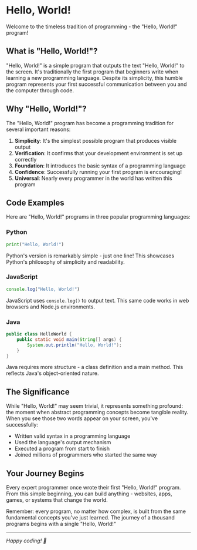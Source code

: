 # Hello, World!

Welcome to the timeless tradition of programming - the "Hello, World!" program!

## What is "Hello, World!"?

"Hello, World!" is a simple program that outputs the text "Hello, World!" to the screen. It's traditionally the first program that beginners write when learning a new programming language. Despite its simplicity, this humble program represents your first successful communication between you and the computer through code.

## Why "Hello, World!"?

The "Hello, World!" program has become a programming tradition for several important reasons:

1. **Simplicity**: It's the simplest possible program that produces visible output
2. **Verification**: It confirms that your development environment is set up correctly
3. **Foundation**: It introduces the basic syntax of a programming language
4. **Confidence**: Successfully running your first program is encouraging!
5. **Universal**: Nearly every programmer in the world has written this program

## Code Examples

Here are "Hello, World!" programs in three popular programming languages:

### Python

```python
print("Hello, World!")
```

Python's version is remarkably simple - just one line! This showcases Python's philosophy of simplicity and readability.

### JavaScript

```javascript
console.log("Hello, World!")
```

JavaScript uses `console.log()` to output text. This same code works in web browsers and Node.js environments.

### Java

```java
public class HelloWorld {
    public static void main(String[] args) {
        System.out.println("Hello, World!");
    }
}
```

Java requires more structure - a class definition and a main method. This reflects Java's object-oriented nature.

## The Significance

While "Hello, World!" may seem trivial, it represents something profound: the moment when abstract programming concepts become tangible reality. When you see those two words appear on your screen, you've successfully:

- Written valid syntax in a programming language
- Used the language's output mechanism
- Executed a program from start to finish
- Joined millions of programmers who started the same way

## Your Journey Begins

Every expert programmer once wrote their first "Hello, World!" program. From this simple beginning, you can build anything - websites, apps, games, or systems that change the world.

Remember: every program, no matter how complex, is built from the same fundamental concepts you've just learned. The journey of a thousand programs begins with a single "Hello, World!"

---

_Happy coding! 🚀_

